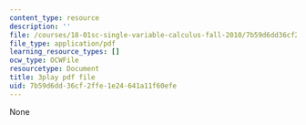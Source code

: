 ```yaml
---
content_type: resource
description: ''
file: /courses/18-01sc-single-variable-calculus-fall-2010/7b59d6dd36cf2ffe1e24641a11f60efe_zUEuKrxgHws.pdf
file_type: application/pdf
learning_resource_types: []
ocw_type: OCWFile
resourcetype: Document
title: 3play pdf file
uid: 7b59d6dd-36cf-2ffe-1e24-641a11f60efe
---
```

None

